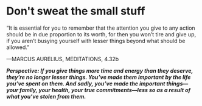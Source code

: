 # Don't sweat the small stuff

“It is essential for you to remember that the attention you give to any action should be in due proportion to its worth, for then you won’t tire and give up, if you aren’t busying yourself with lesser things beyond what should be allowed.”

—MARCUS AURELIUS, MEDITATIONS, 4.32b

***Perspective: If you give things more time and energy than they deserve, they’re no longer lesser things. You’ve made them important by the life you’ve spent on them. And sadly, you’ve made the important things—your family, your health, your true commitments—less so as a result of what you’ve stolen from them.***